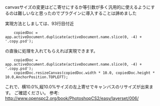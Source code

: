 canvasサイズの変更はどこ寄せにするか等引数が多く汎用的に使えるようにするのは難しいなと思ったのでプラグインに導入することは諦めました

実現方法としましては、93行目付近

```
    copiedDoc = app.activeDocument.duplicate(activeDocument.name.slice(0, -4) + '.copy.psd');
```

の直後に処理を入れてもらえれば実現できます。

```
    copiedDoc = app.activeDocument.duplicate(activeDocument.name.slice(0, -4) + '.copy.psd');
    copiedDoc.resizeCanvas(copiedDoc.width * 10.0, copiedDoc.height * 10.0,AnchorPosition.TOPLEFT);
```

これで、横10.0%,縦10.0%サイズの左上寄せでキャンバスのリサイズが出来ます。
ご確認ください。
参考: http://www.openspc2.org/book/PhotoshopCS2/easy/layerset/006/
